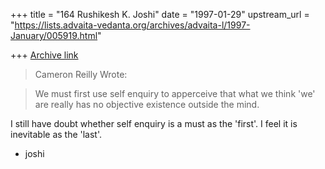 +++
title = "164 Rushikesh K. Joshi"
date = "1997-01-29"
upstream_url = "https://lists.advaita-vedanta.org/archives/advaita-l/1997-January/005919.html"

+++
[Archive link](https://lists.advaita-vedanta.org/archives/advaita-l/1997-January/005919.html)

> Cameron Reilly Wrote:

> We must first use self enquiry to apperceive that what we think 'we' are
> really has no objective existence outside the mind.

I still have doubt whether self enquiry is a must as the 'first'.
I feel it is inevitable as the 'last'.

- joshi

